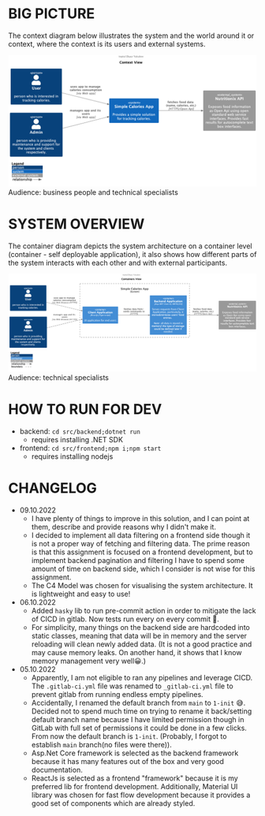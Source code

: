 
# BIG PICTURE
 The context diagram below illustrates the system and the world around it or context, where the context is its users and external systems.  

 ![Context view](./docs/Context-View.png)  
Audience: business people and technical specialists

# SYSTEM OVERVIEW
The container diagram depicts the system architecture on a container level (container - self deployable application), it also shows how different parts of the system interacts with each other and with external participants.  

 ![Context view](./docs/Containers-View.png)  
Audience: technical specialists

# HOW TO RUN FOR DEV
* backend: `cd src/backend;dotnet run` 
  * requires installing .NET SDK
* frontend: `cd src/frontend;npm i;npm start` 
  * requires installing nodejs

# CHANGELOG
* 09.10.2022
  * I have plenty of things to improve in this solution, and I can point at them, describe and provide reasons why I didn't make it.
  * I decided to implement all data filtering on a frontend side though it is not a proper way of fetching and filtering data. The prime reason is that this assignment is focused on a frontend development, but to implement backend pagination and filtering I have to spend some amount of time on backend side, which I consider is not wise for this assignment. 
  * The C4 Model was chosen for visualising the system architecture. It is lightweight and easy to use!
* 06.10.2022
  * Added `hasky` lib to run pre-commit action in order to mitigate the lack of CICD in gitlab. Now tests run every on every commit 💪.
  * For simplicity, many things on the backend side are hardcoded into static classes, meaning that data will be in memory and the server reloading will clean newly added data. (It is not a good practice and may cause memory leaks. On another hand, it shows that I know memory management very well😀.)
* 05.10.2022
  * Apparently, I am not eligible to ran any pipelines and leverage CICD. The `.gitlab-ci.yml` file was renamed to `_gitlab-ci.yml` file to prevent gitlab from running endless empty pipelines.
  * Accidentally, I renamed the default branch from `main` to `1-init` 😅. Decided not to spend much time on trying to rename it back/setting default branch name because I have limited permission though in GitLab with full set of permissions it could be done in a few clicks. From now the default branch is `1-init`. (Probably, I forgot to establish `main` branch(no files were there)).
  * Asp.Net Core framework is selected as the backend framework because it has many features out of the box and very good documentation.
  * ReactJs is selected as a frontend "framework" because it is my preferred lib for frontend development. Additionally, Material UI library was chosen for fast flow development because it provides a good set of components which are already styled. 
  